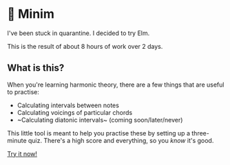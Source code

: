 # 🎹 Minim

I've been stuck in quarantine. I decided to try Elm.

This is the result of about 8 hours of work over 2 days.

## What is this?

When you're learning harmonic theory, there are a few things that are useful to
practise:

- Calculating intervals between notes
- Calculating voicings of particular chords
- ~Calculating diatonic intervals~ (coming soon/later/never)

This little tool is meant to help you practise these by setting up a
three-minute quiz. There's a high score and everything, so you _know_ it's
good.

[Try it now!](tomharding.me/minim)
